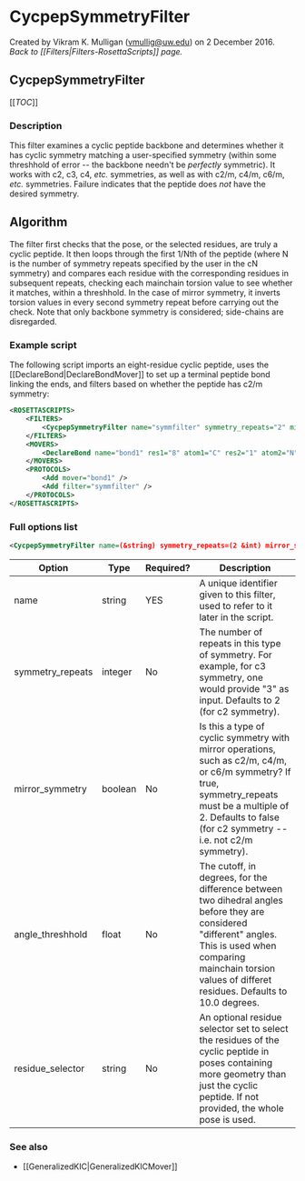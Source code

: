 # CycpepSymmetryFilter
Created by Vikram K. Mulligan (vmullig@uw.edu) on 2 December 2016.<br/>
*Back to [[Filters|Filters-RosettaScripts]] page.*

## CycpepSymmetryFilter

[[_TOC_]]

### Description

This filter examines a cyclic peptide backbone and determines whether it has cyclic symmetry matching a user-specified symmetry (within some threshhold of error -- the backbone needn't be _perfectly_ symmetric).  It works with c2, c3, c4, _etc._ symmetries, as well as with c2/m, c4/m, c6/m, _etc._ symmetries.  Failure indicates that the peptide does _not_ have the desired symmetry.

## Algorithm

The filter first checks that the pose, or the selected residues, are truly a cyclic peptide.  It then loops through the first 1/Nth of the peptide (where N is the number of symmetry repeats specified by the user in the cN symmetry) and compares each residue with the corresponding residues in subsequent repeats, checking each mainchain torsion value to see whether it matches, within a threshhold.  In the case of mirror symmetry, it inverts torsion values in every second symmetry repeat before carrying out the check.  Note that only backbone symmetry is considered; side-chains are disregarded.

### Example script

The following script imports an eight-residue cyclic peptide, uses the [[DeclareBond|DeclareBondMover]] to set up a terminal peptide bond linking the ends, and filters based on whether the peptide has c2/m symmetry:

```xml
<ROSETTASCRIPTS>
	<FILTERS>
		<CycpepSymmetryFilter name="symmfilter" symmetry_repeats="2" mirror_symmetry="true" />
	</FILTERS>
	<MOVERS>
		<DeclareBond name="bond1" res1="8" atom1="C" res2="1" atom2="N" />
	</MOVERS>
	<PROTOCOLS>
		<Add mover="bond1" />
		<Add filter="symmfilter" />
	</PROTOCOLS>
</ROSETTASCRIPTS>
```

### Full options list

```xml
<CycpepSymmetryFilter name=(&string) symmetry_repeats=(2 &int) mirror_symmetry=(false &bool) angle_threshhold=(10.0 &float) residue_selector=(&string) />
```

|Option|Type|Required?|Description|
|---|---|---|---|
|name|string|YES|A unique identifier given to this filter, used to refer to it later in the script.|
|symmetry_repeats|integer|No|The number of repeats in this type of symmetry.  For example, for c3 symmetry, one would provide "3" as input.  Defaults to 2 (for c2 symmetry).|
|mirror_symmetry|boolean|No|Is this a type of cyclic symmetry with mirror operations, such as c2/m, c4/m, or c6/m symmetry?  If true, symmetry_repeats must be a multiple of 2.  Defaults to false (for c2 symmetry -- i.e. not c2/m symmetry).|
|angle_threshhold|float|No|The cutoff, in degrees, for the difference between two dihedral angles before they are considered \"different\" angles.  This is used when comparing mainchain torsion values of differet residues.  Defaults to 10.0 degrees.|
|residue_selector|string|No|An optional residue selector set to select the residues of the cyclic peptide in poses containing more geometry than just the cyclic peptide.  If not provided, the whole pose is used.|

### See also
- [[GeneralizedKIC|GeneralizedKICMover]]